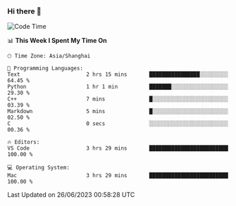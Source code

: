 ### Hi there 👋


<!--START_SECTION:waka-->
![Code Time](http://img.shields.io/badge/Code%20Time-1%2C157%20hrs%2052%20mins-blue)

📊 **This Week I Spent My Time On** 

```text
🕑︎ Time Zone: Asia/Shanghai

💬 Programming Languages: 
Text                     2 hrs 15 mins       ████████████████░░░░░░░░░   64.45 % 
Python                   1 hr 1 min          ███████░░░░░░░░░░░░░░░░░░   29.30 % 
C++                      7 mins              █░░░░░░░░░░░░░░░░░░░░░░░░   03.39 % 
Markdown                 5 mins              █░░░░░░░░░░░░░░░░░░░░░░░░   02.50 % 
C                        0 secs              ░░░░░░░░░░░░░░░░░░░░░░░░░   00.36 % 

🔥 Editors: 
VS Code                  3 hrs 29 mins       █████████████████████████   100.00 % 

💻 Operating System: 
Mac                      3 hrs 29 mins       █████████████████████████   100.00 % 
```


 Last Updated on 26/06/2023 00:58:28 UTC
<!--END_SECTION:waka-->

<!--
**SillyPasty/SillyPasty** is a ✨ _special_ ✨ repository because its `README.md` (this file) appears on your GitHub profile.

Here are some ideas to get you started:

- 🔭 I’m currently working on ...
- 🌱 I’m currently learning ...
- 👯 I’m looking to collaborate on ...
- 🤔 I’m looking for help with ...
- 💬 Ask me about ...
- 📫 How to reach me: ...
- 😄 Pronouns: ...
- ⚡ Fun fact: ...
-->


